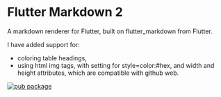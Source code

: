 # Flutter Markdown 2

A markdown renderer for Flutter, built on flutter_markdown from Flutter.

I have added support for:
- coloring table headings,
- using html img tags, with setting for style=color:#hex, and width and height attributes, which are compatible with github web.

[![pub package](https://img.shields.io/pub/v/flutter_markdown.svg)](https://pub.dartlang.org/packages/flutter_markdown)



